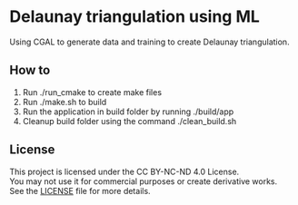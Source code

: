 # Delaunay triangulation using ML
Using CGAL to generate data and training to create Delaunay triangulation.

## How to
1) Run ./run_cmake to create make files
2) Run ./make.sh to build
3) Run the application in build folder by running ./build/app
4) Cleanup build folder using the command ./clean_build.sh

## License

This project is licensed under the CC BY-NC-ND 4.0 License.  
You may not use it for commercial purposes or create derivative works.  
See the [LICENSE](./LICENSE.md) file for more details.
